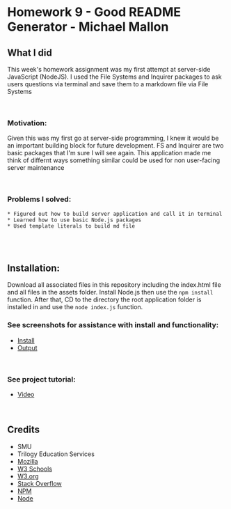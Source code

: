# Homework 9 - Good README Generator - Michael Mallon

## What I did

This week's homework assignment was my first attempt at server-side JavaScript (NodeJS). I used the File Systems and Inquirer packages to ask users questions via terminal and save them to a markdown file via File Systems


<br>

### Motivation:
Given this was my first go at server-side programming, I knew it would be an important building block for future development. FS and Inquirer are two basic packages that I'm sure I will see again. This application made me think of differnt ways something similar could be used for non user-facing server maintenance

<br>

### Problems I solved:
    * Figured out how to build server application and call it in terminal
    * Learned how to use basic Node.js packages
    * Used template literals to build md file

<br />
<br />

## Installation:
Download all associated files in this repository including the index.html file and all files in the assets folder. Install Node.js then use the `npm install` function. After that, CD to the directory the root application folder is installed in and use the `node index.js` function.

### See screenshots for assistance with install and functionality:
- [Install](https://raw.githubusercontent.com/MikeMallonIT/HW9-GoodREADMEGenerator/main/appScreenShot2.png)
- [Output](https://raw.githubusercontent.com/MikeMallonIT/HW9-GoodREADMEGenerator/main/appScreenShot1.png)

<br>

### See project tutorial:
- [Video](https://raw.githubusercontent.com/MikeMallonIT/HW9-GoodREADMEGenerator/main/appScreenShot1.png)

<br />

## Credits
- SMU
- Trilogy Education Services
- [Mozilla](https://developer.mozilla.org)
- [W3 Schools](https://www.w3schools.com/)
- [W3.org](https://www.w3.org/)
- [Stack Overflow](https://stackoverflow.com)
- [NPM](https://www.npmjs.com/package/inquirer)
- [Node](https://nodejs.org/en/download/)

